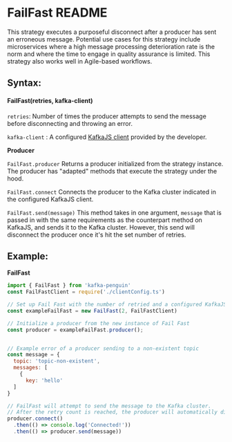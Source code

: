 # FailFast README

This strategy executes a purposeful disconnect after a producer has sent an erroneous message.  Potential use cases for this strategy include microservices where a high message processing deterioration rate is the norm and where the time to engage in quality assurance is limited.  This strategy also works well in Agile-based workflows. 

## Syntax:

#### FailFast\(retries, kafka-client\)

`retries`: Number of times the producer attempts to send the message before disconnecting and throwing an error.

`kafka-client` :  A configured  [KafkaJS client](https://kafka.js.org/docs/configuration) provided by the developer. 

**Producer**

`FailFast.producer` Returns a producer initialized from the strategy instance. The producer has "adapted" methods that execute the strategy under the hood. 

`FailFast.connect`  Connects the producer to the Kafka cluster indicated in the configured KafkaJS client. 

`FailFast.send(message)` This method takes in one argument, `message` that is passed in with the same requirements as the counterpart method on KafkaJS, and sends it to the Kafka cluster. However, this send will disconnect the producer once it's hit the set number of retries. 

## Example:

**FailFast**

```javascript
import { FailFast } from 'kafka-penguin'
const FailFastClient = require('./clientConfig.ts')

// Set up Fail Fast with the number of retried and a configured KafkaJS client
const exampleFailFast = new FailFast(2, FailFastClient)

// Initialize a producer from the new instance of Fail Fast
const producer = exampleFailFast.producer();


// Example error of a producer sending to a non-existent topic
const message = {
  topic: 'topic-non-existent',
  messages: [
    {
      key: 'hello'
  ]
}

// FailFast will attempt to send the message to the Kafka cluster.
// After the retry count is reached, the producer will automatically disconnect and an error is thrown.
producer.connect()
  .then(() => console.log('Connected!'))
  .then(() => producer.send(message))
```

